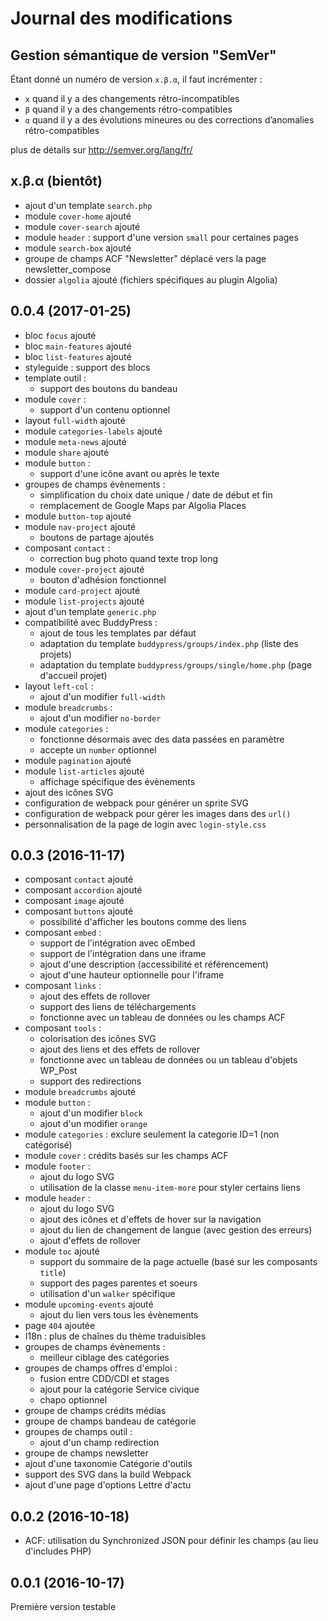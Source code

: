 # Journal des modifications

## Gestion sémantique de version "SemVer"

Étant donné un numéro de version `x.β.α`, il faut incrémenter :
* `x` quand il y a des changements rétro-incompatibles
* `β` quand il y a des changements rétro-compatibles
* `α` quand il y a des évolutions mineures ou des corrections d’anomalies rétro-compatibles

plus de détails sur http://semver.org/lang/fr/

## x.β.α (bientôt)

* ajout d'un template `search.php`
* module `cover-home` ajouté
* module `cover-search` ajouté
* module `header` : support d'une version `small` pour certaines pages
* module `search-box` ajouté
* groupe de champs ACF "Newsletter" déplacé vers la page newsletter_compose
* dossier `algolia` ajouté (fichiers spécifiques au plugin Algolia)

## 0.0.4 (2017-01-25)

* bloc `focus` ajouté
* bloc `main-features` ajouté
* bloc `list-features` ajouté
* styleguide : support des blocs
* template outil :
  * support des boutons du bandeau
* module `cover` :
  * support d'un contenu optionnel
* layout `full-width` ajouté
* module `categories-labels` ajouté
* module `meta-news` ajouté
* module `share` ajouté
* module `button` :
  * support d'une icône avant ou après le texte
* groupes de champs évènements :
  * simplification du choix date unique / date de début et fin
  * remplacement de Google Maps par Algolia Places
* module `button-top` ajouté
* module `nav-project` ajouté
  * boutons de partage ajoutés
* composant `contact` :
  * correction bug photo quand texte trop long
* module `cover-project` ajouté
  * bouton d'adhésion fonctionnel
* module `card-project` ajouté
* module `list-projects` ajouté
* ajout d'un template `generic.php`
* compatibilité avec BuddyPress :
  * ajout de tous les templates par défaut
  * adaptation du template `buddypress/groups/index.php` (liste des projets)
  * adaptation du template `buddypress/groups/single/home.php` (page d'accueil projet)
* layout `left-col` :
  * ajout d'un modifier `full-width`
* module `breadcrumbs` :
  * ajout d'un modifier `no-border`
* module `categories` :
  * fonctionne désormais avec des data passées en paramètre
  * accepte un `number` optionnel
* module `pagination` ajouté
* module `list-articles` ajouté
  * affichage spécifique des évènements
* ajout des icônes SVG
* configuration de webpack pour générer un sprite SVG
* configuration de webpack pour gérer les images dans des `url()`
* personnalisation de la page de login avec `login-style.css`

## 0.0.3 (2016-11-17)

* composant `contact` ajouté
* composant `accordion` ajouté
* composant `image` ajouté
* composant `buttons` ajouté
  * possibilité d'afficher les boutons comme des liens
* composant `embed` :
  * support de l'intégration avec oEmbed
  * support de l'intégration dans une iframe
  * ajout d'une description (accessibilité et référencement)
  * ajout d'une hauteur optionnelle pour l'iframe
* composant `links` :
  * ajout des effets de rollover
  * support des liens de téléchargements
  * fonctionne avec un tableau de données ou les champs ACF
* composant `tools` :
  * colorisation des icônes SVG
  * ajout des liens et des effets de rollover
  * fonctionne avec un tableau de données ou un tableau d'objets WP_Post
  * support des redirections
* module `breadcrumbs` ajouté
* module `button` :
  * ajout d'un modifier `block`
  * ajout d'un modifier `orange`
* module `categories` : exclure seulement la categorie ID=1 (non catégorisé)
* module `cover` : crédits basés sur les champs ACF
* module `footer` :
  * ajout du logo SVG
  * utilisation de la classe `menu-item-more` pour styler certains liens
* module `header` :
  * ajout du logo SVG
  * ajout des icônes et d'effets de hover sur la navigation
  * ajout du lien de changement de langue (avec gestion des erreurs)
  * ajout d'effets de rollover
* module `toc` ajouté
  * support du sommaire de la page actuelle (basé sur les composants `title`)
  * support des pages parentes et soeurs
  * utilisation d'un `walker` spécifique
* module `upcoming-events` ajouté
  * ajout du lien vers tous les évènements
* page `404` ajoutée
* I18n : plus de chaînes du thème traduisibles
* groupes de champs évènements :
  * meilleur ciblage des catégories
* groupes de champs offres d'emploi :
  * fusion entre CDD/CDI et stages
  * ajout pour la catégorie Service civique
  * chapo optionnel
* groupe de champs crédits médias
* groupe de champs bandeau de catégorie
* groupes de champs outil :
  * ajout d'un champ redirection
* groupe de champs newsletter
* ajout d'une taxonomie Catégorie d'outils
* support des SVG dans la build Webpack
* ajout d'une page d'options Lettre d'actu

## 0.0.2 (2016-10-18)

* ACF: utilisation du Synchronized JSON pour définir les champs (au lieu d'includes PHP)

## 0.0.1 (2016-10-17)

Première version testable
